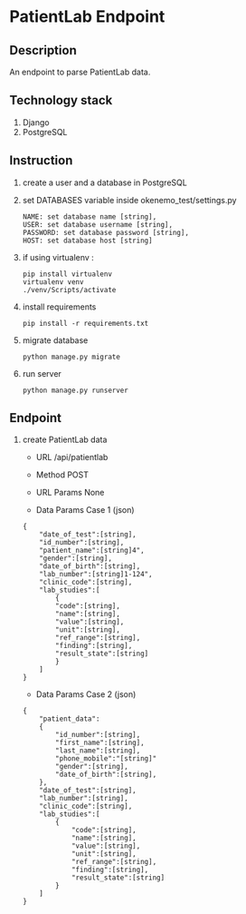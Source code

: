 # PatientLab Endpoint

## Description

An endpoint to parse PatientLab data.

## Technology stack

1. Django
2. PostgreSQL

## Instruction 

1. create a user and a database in PostgreSQL

2. set DATABASES variable inside okenemo_test/settings.py

    ```
    NAME: set database name [string],
    USER: set database username [string],
    PASSWORD: set database password [string],
    HOST: set database host [string]
    ```

3. if using virtualenv :

    ```
    pip install virtualenv
    virtualenv venv
    ./venv/Scripts/activate
    ```

4. install requirements

    ```
    pip install -r requirements.txt
    ```

5. migrate database

    ```
    python manage.py migrate
    ```

6. run server

    ```
    python manage.py runserver
    ```

## Endpoint

1. create PatientLab data
    * URL
      /api/patientlab

    * Method
      POST
      
    * URL Params
      None
      
    * Data Params Case 1 (json)
    ```
    { 
        "date_of_test":[string], 
        "id_number":[string], 
        "patient_name":[string]4", 
        "gender":[string], 
        "date_of_birth":[string], 
        "lab_number":[string]1-124", 
        "clinic_code":[string], 
        "lab_studies":[
            {
            "code":[string], 
            "name":[string], 
            "value":[string], 
            "unit":[string], 
            "ref_range":[string], 
            "finding":[string], 
            "result_state":[string]
            } 
        ]
    }
    ```

    * Data Params Case 2 (json)
    ```
    { 
        "patient_data":
        {
            "id_number":[string], 
            "first_name":[string], 
            "last_name":[string], 
            "phone_mobile":"[string]" 
            "gender":[string], 
            "date_of_birth":[string],
        }, 
        "date_of_test":[string], 
        "lab_number":[string], 
        "clinic_code":[string], 
        "lab_studies":[
            {
                "code":[string], 
                "name":[string], 
                "value":[string], 
                "unit":[string], 
                "ref_range":[string], 
                "finding":[string], 
                "result_state":[string]
            } 
        ]
    }
    ```
